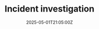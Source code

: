---
title: Incident investigation
linkTitle: Incident investigation
date: '2025-05-01T21:05:00Z'
weight: 1
description: No content
draft: false
ref: incident-investigation
---